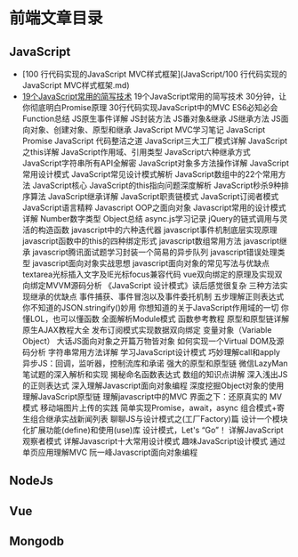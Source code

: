 # 前端文章目录

## JavaScript

- [100 行代码实现的JavaScript MVC样式框架](JavaScript/100 行代码实现的JavaScript MVC样式框架.md)
- [19个JavaScript常用的简写技术](JavaScript/19个JavaScript常用的简写技术.md)
19个JavaScript常用的简写技术
30分钟，让你彻底明白Promise原理
30行代码实现JavaScript中的MVC
ES6必知必会
Function总结
JS原生事件详解
JS封装方法
JS番对象&继承
JS继承方法
JS面向对象、创建对象、原型和继承
JavaScript MVC学习笔记
JavaScript Promise
JavaScript 代码整洁之道
JavaScript三大工厂模式详解
JavaScript之this详解
JavaScript作用域、引用类型
JavaScript六种继承方式
JavaScript字符串所有API全解密
JavaScript对象多方法操作详解
JavaScript常用设计模式
JavaScript常见设计模式解析
JavaScript数组中的22个常用方法
JavaScript核心
JavaScript的this指向问题深度解析
JavaScript秒杀9种排序算法
JavaScript继承详解
JavaScript职责链模式
JavaScript订阅者模式
JavaScript语言精粹
Javascript OOP之面向对象
Javascript常用的设计模式详解
Number数字类型
Object总结
async.js学习记录
jQuery的链式调用与灵活的构造函数
javascript中的六种迭代器
javascript事件机制底层实现原理
javascript函数中的this的四种绑定形式
javascript数组常用方法
javascript继承
javascript腾讯面试题学习封装一个简易的异步队列
javascript错误处理类型
javascript面向对象实战思想
javascript面向对象的常见写法与优缺点
textarea光标插入文字及IE光标focus兼容代码
vue双向绑定的原理及实现双向绑定MVVM源码分析
《JavaScript 设计模式》读后感觉很复杂
三种方法实现继承的优缺点
事件捕获、事件冒泡以及事件委托机制
五步理解正则表达式
你不知道的JSON.stringify()妙用
你想知道的关于JavaScript作用域的一切
你懂LOL，也可以懂函数
全面解析Module模式
函数参考教程
原型和原型链详解
原生AJAX教程大全
发布订阅模式实现数据双向绑定
变量对象（Variable Object）
大话JS面向对象之开篇万物皆对象
如何实现一个Virtual DOM及源码分析
字符串常用方法详解
学习JavaScript设计模式
巧妙理解call和apply
异步JS：回调，监听器，控制流库和承诺
强大的原型和原型链
微信LazyMan笔试题的深入解析和实现
揭秘命名函数表达式
数组的知识点讲解
深入浅出JS的正则表达式
深入理解Javascript面向对象编程
深度挖掘Object对象的使用
理解JavaScript原型链
理解javascript中的MVC
界面之下：还原真实的 MV模式
移动端图片上传的实践
简单实现Promise，await，async
组合模式+寄生组合继承实战新闻列表
聊聊JS与设计模式之(工厂Factory)篇
设计一个模块化扩展功能(define)和使用(use)库
设计模式，Let's “Go”！
详解JavaScript观察者模式
详解Javascript十大常用设计模式
趣味JavaScript设计模式
通过单页应用理解MVC
阮一峰Javascript面向对象编程

## NodeJs

## Vue

## Mongodb
